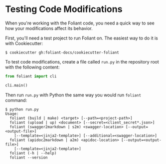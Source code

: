 # Testing Code Modifications

When you're working with the Foliant code, you need a quick way to see how your modifications affect its behavior.

First, you'll need a test project to run Foliant on. The easiest way to do it is with Cookiecutter:

```shell
$ cookiecutter gh:foliant-docs/cookiecutter-foliant 
```

To test code modifications, create a file called `run.py` in the repository root with the following content:

```python
from foliant import cli

cli.main()

```

Then run `run.py` with Python the same way you would run `foliant` command:

```shell
$ python run.py
Usage:
  foliant (build | make) <target> [--path=<project-path>]
  foliant (upload | up) <document> [--secret=<client_secret*.json>]
  foliant (swagger2markdown | s2m) <swagger-location> [--output=<output-file>]
    [--template=<jinja2-template>] [--additional=<swagger-location>]
  foliant (apidoc2markdown | a2m) <apidoc-location> [--output=<output-file>]
    [--template=<jinja2-template>]
  foliant (-h | --help)
  foliant --version
```
